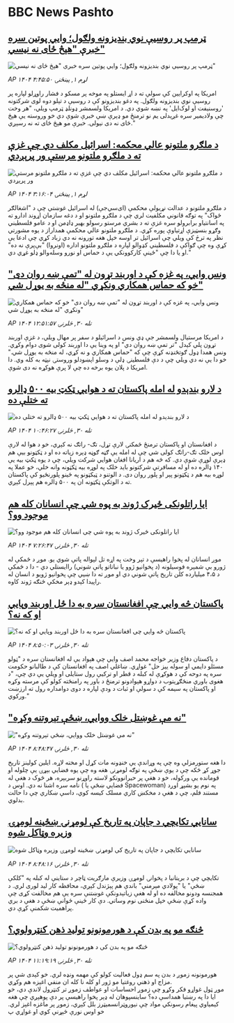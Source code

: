 # BBC News Pashto## [ټرمپ پر روسیې نوي بندیزونه ولګول؛ وايي‌ پوتین سره خبرې "هېڅ ځای نه نیسي"](https://www.bbc.com/pashto/articles/c8x18lejn5jo?at_medium=RSS&at_campaign=rss?at_campaign=githubrss)![ټرمپ پر روسیې نوي بندیزونه ولګول؛ وايي‌ پوتین سره خبرې "هېڅ ځای نه نیسي"](https://ichef.bbci.co.uk/ace/ws/240/cpsprodpb/92c2/live/6d28f490-afd9-11f0-aa13-0b0479f6f42a.jpg)_AP ۱۴۰۴ لړم ۱, پينځنۍ ۴:۴۵:۵۰_امریکا په اوکرايين کې سولې ته د اړ ایستلو په موخه پر مسکو د فشار راوړلو لپاره پر روسیې نوي بندیزونه ولګول. په دغو بندیزونو کې د روسیې د تېلو دوه لوی شرکتونه 'روسنیفت او لوک‌ایل' په نښه شوي دي.
د امریکا ولسمشر ډونلډ ټرمپ ویلي، "هر وخت چې ولادیمیر سره غږېدلی یم نو ترمنځ مو ډېرې ښې خبرې شوې دي خو وروسته یې هېڅ ځای نه دی نیولی. خبرې مو هېڅ ځای ته نه رسېږي."## [د ملګرو ملتونو عالي محکمه: اسرائيل مکلف دي چې غزې ته د ملګرو ملتونو مرستې ور پرېږدي](https://www.bbc.com/pashto/articles/c397v3xzzwzo?at_medium=RSS&at_campaign=rss?at_campaign=githubrss)![د ملګرو ملتونو عالي محکمه: اسرائيل مکلف دي چې غزې ته د ملګرو ملتونو مرستې ور پرېږدي](https://ichef.bbci.co.uk/ace/ws/240/cpsprodpb/9870/live/492e9470-af96-11f0-ba75-093eca1ac29b.jpg)_AP ۱۴۰۴ لړم ۱, پينځنۍ ۳:۱۶:۰۴_د ملګرو ملتونو د عدالت نړیولې محکمې (ای‌سي‌جې) له اسرائيل غوښتي چې د "اشغالګر ځواک" په توګه قانوني مکلفیت لري چې د ملګرو ملتونو او د دغه سازمان اړوند ادارو ته په اسانتیاو برابرولو سره غزې ته د بشري‌ مرستو رسولو بهیر ډاډمن او د عامو فلسطیني وګړو بنسټيزې اړتیاوې پوره کړي.
د ملګرو ملتونو عالي محکمې همداراز د یوه مشورتي نظر په ترڅ کې ویلي چې اسرائيل تر اوسه خپل هغه تورونه نه دي زباد کړي چې ادعا یې کړې وه چې ګواکې د فلسطیني کډوالو لپاره د ملګرو ملتونو اداره (اونروا)‌ "بې‌پرې نه ده" او یا دا چې "ځینې کارکوونکي یې د حماس او نورو وسله‌والو ډلو غړي دي."## [ونس وايي، په غزه کې د اوربند تړون له "تمې ښه روان دی" خو که حماس همکاري ونکړي "له منځه به يوړل شي"](https://www.bbc.com/pashto/articles/cp8eyj1qd4lo?at_medium=RSS&at_campaign=rss?at_campaign=githubrss)![ونس وايي، په غزه کې د اوربند تړون له "تمې ښه روان دی" خو که حماس همکاري ونکړي "له منځه به يوړل شي"](https://ichef.bbci.co.uk/ace/ws/240/cpsprodpb/7a0c/live/025f6c40-aebf-11f0-ba75-093eca1ac29b.jpg)_AP ۱۴۰۴ تله ۳۰, څلرنۍ ۱۲:۵۱:۵۷_د امریکا مرستيال ولسمشر جې ډي ونس د اسرائیلو د سفر پر مهال ويلي، د غزې اوربند تړون پلي کېدل "تر تمې ښه روان دي" او په وينا یې دا اوربند کولی شوی دوام وکړي. ونس همدا ډول ګوتڅنډنه کړې چې که "حماس همکاري و نه کړي، له منځه به يوړل شي." خو دا یې نه دي ويلي چې د دې فلسطينۍ ډلې د وسلو اېښودلو وروستۍ نېټه به کله وي. دا امریکا د پلان يوه برخه ده چې لا پرې هوکړه نه دی شوې.## [ د لارو بندېدو له امله پاکستان ته د هوايي ټکټ بیه ۵۰۰ ‌ډالرو ته ختلې ده](https://www.bbc.com/pashto/articles/cz91nqp1n5qo?at_medium=RSS&at_campaign=rss?at_campaign=githubrss)![ د لارو بندېدو له امله پاکستان ته د هوايي ټکټ بیه ۵۰۰ ‌ډالرو ته ختلې ده](https://ichef.bbci.co.uk/ace/ws/240/cpsprodpb/466c/live/d56f8800-af31-11f0-b2a1-6f537f66f9aa.jpg)_AP ۱۴۰۴ تله ۳۰, څلرنۍ ۱۰:۴۶:۲۷_د افغانستان او پاکستان ترمنځ ځمکنۍ لارې تړل، تګ- راتګ نه کېږي، خو د هوا له لارې اوس خلک تګ-راتګ کولی شي چې له امله یې ګڼه ګوڼه ډېره زیاته ده او د ټکټونو بیې هم ډېرې لوړې شوې دي.
که څه هم د اریانا افغان هوايي شرکت ویلي، چې د یوه ټکټ بیه یې ۱۴۰ ډالره ده او له مسافرتي شرکتونو باید خلک په لوړه بیه ټکټونه وانه خلي، خو عملا په لوړه بیه هم د ټکټونو پېر او پلور روان دی.
د الوتنو د ټیکټونو په‌ ځینو پلورنځیو کې پاکستان ته د الوتکې ټکټونه ان په ۵۰۰ ډالره هم پېرل کېږي.## [ایا راتلونکی ځیرک ژوند به پوه شي چې انسانان کله هم موجود وو؟](https://www.bbc.com/pashto/articles/cr432d14xgeo?at_medium=RSS&at_campaign=rss?at_campaign=githubrss)![ایا راتلونکی ځیرک ژوند به پوه شي چې انسانان کله هم موجود وو؟](https://ichef.bbci.co.uk/ace/ws/240/cpsprodpb/db95/live/6d542350-af15-11f0-aa13-0b0479f6f42a.jpg)_AP ۱۴۰۴ تله ۳۰, څلرنۍ ۷:۲۶:۴۷_موږ انسانان له پخوا راهیسې د تېر وخت په اړه تل لېواله پاتې شوي یو.
موږ د ځمکې له ژورو بې شمېره فوسیلونه (د پخوانیو ژوو یا نباتاتو پاتې شوني) راایستلي دي - دا د ځمکې د ۴،۵ میلیارده کلن تاریخ پاتې شوني دي او موږ ته دا ښيي چې پخوانیو ژويو د انسان له راپیدا کېدو ډېر مخکې څنګه ژوند کاوه.## [پاکستان څه وايي چې افغانستان سره به دا ځل اوربند وپايي او که نه؟](https://www.bbc.com/pashto/articles/c2lpjndjz5qo?at_medium=RSS&at_campaign=rss?at_campaign=githubrss)![پاکستان څه وايي چې افغانستان سره به دا ځل اوربند وپايي او که نه؟](https://ichef.bbci.co.uk/ace/ws/240/cpsprodpb/937d/live/36921320-ae68-11f0-aa13-0b0479f6f42a.jpg)_AP ۱۴۰۴ تله ۳۰, څلرنۍ ۸:۵۰:۰۳_د پاکستان دفاع وزیر خواجه محمد اصف وايي چې هېواد یې له افغانستان سره د "ټولو مسئلو دایمي او سوله ‌ييز حل" غواړي.
ښاغلي اصف په افغانستان کې د طالبانو حکومت سره په دوحه کې د هوکړې له کبله د قطر او ترکیې رول ستایلی او ویلي یې دي چې، "د هغوی باوري منځګړیتوب د دواړو هېوادونو ترمنځ د باور په رامنځته کولو کې مرسته وکړه او پاکستان په سیمه کې د سولې او ثبات د ودې لپاره د دوی دوامداره رول ته ارزښت ورکوي."## [ "نه مې غوښتل خلک ووایي، ښځې تېروتنه وکړه"](https://www.bbc.com/pashto/articles/cq83yx59p9jo?at_medium=RSS&at_campaign=rss?at_campaign=githubrss)![ "نه مې غوښتل خلک ووایي، ښځې تېروتنه وکړه"](https://ichef.bbci.co.uk/ace/ws/240/cpsprodpb/3c2a/live/078c3f40-ae6f-11f0-b2a1-6f537f66f9aa.jpg)_AP ۱۴۰۴ تله ۳۰, څلرنۍ ۸:۴۸:۴۷_دا هغه ستورمزلې وه چې په وړاندې یې خنډونه مات کړل او مخته لاړه.
ایلین کولینز تاریخ جوړ کړ ځکه چې د یوې ښځې په توګه لومړنۍ هغه وه چې یوه فضايي بېړۍ یې چلوله او قومانده یې ورکوله، خو د هغې پر حیرانوونکو لاسته راوړنو سربېره، هر څوک د هغې له نامه سره اشنا نه دي.
اوس د ( فضايي ښځې یا Spacewoman) په نوم یو بشپړ اوږد مستند فلم، چې د هغې د مخکښ کاري مسلک کیسه کوي، داسې ښکاري چې دا حالت بدلوي.## [سانايي تکایچي د جاپان په تاریخ کې لومړنۍ ښځينه لومړۍ وزیره وټاکل شوه](https://www.bbc.com/pashto/articles/c5yl0dxx93ro?at_medium=RSS&at_campaign=rss?at_campaign=githubrss)![سانايي تکایچي د جاپان په تاریخ کې لومړنۍ ښځينه لومړۍ وزیره وټاکل شوه](https://ichef.bbci.co.uk/ace/ws/240/cpsprodpb/6039/live/2dd96f30-ae95-11f0-ba75-093eca1ac29b.jpg)_AP ۱۴۰۴ تله ۳۰, څلرنۍ ۸:۴۸:۱۶_تکایچي چې د بریتانیا د پخوانۍ لومړۍ وزیرې مارګریت ټاچر د ستاینې له کبله په "کلکې ښځې" یا "پولادي مېرمنې" باندې هم پېژندل کېږي، محافظه‌ کار لید لوری لري. د همجنسه ودونو مخالفه ده او له هغې زیاتېدونکې غوښتنې سره یې هم مخالفت کړی چې واده کړې ښځې خپل منځنی نوم وساتي.
دې کار ځينې ځوانې ښځې د هغې د بري پراهمیت شکمنې کړې دي.## [څنګه مو په بدن کې د هورمونونو تولید ذهن کنټرولوي؟](https://www.bbc.com/pashto/articles/cq6z232n5dyo?at_medium=RSS&at_campaign=rss?at_campaign=githubrss)![څنګه مو په بدن کې د هورمونونو تولید ذهن کنټرولوي؟](https://ichef.bbci.co.uk/ace/ws/240/cpsprodpb/ec8c/live/b85bcbc0-a9af-11f0-b2a1-6f537f66f9aa.jpg)_AP ۱۴۰۴ تله ۳۰, څلرنۍ ۱۱:۱۹:۱۹_هورمونونه زموږ د بدن په سم ډول فعالیت کولو کې مهمه ونډه لري. خو کېدی شي پر مزاج او ذهني روغتیا مو ژور او کله نا کله ان منفي اغېزه هم وکړي.  
موږ ټول غواړو فکر وکړو چې زموږ احساسات او عواطف زموږ تر کنټرول لاندې دي، خو ایا دا په رښتیا همداسې ده؟
ساینسپوهان له ډېر پخوا راهیسې پر دې پوهېږي چې هغه کیمیاوي پیغام رسونکي مواد چې نیوروټرانسمیټرز بلل کېږي، زموږ پر ماغزه اغېز لري.
خو اوس نورې څېړنې کوي او غواړي پ